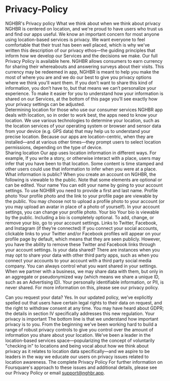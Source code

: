 # Privacy-Policy
NGHBR's Privacy policy
What we think about when we think about privacy
NGHBR is centered on location, and we're proud to have users who trust us and find our apps useful. We know an important concern for most anyone using location-based services is privacy. We want everyone to feel comfortable that their trust has been well placed, which is why we've written this description of our privacy ethos—the guiding principles that inform how we develop our Services and the decisions we make. Our full Privacy Policy is available here.
NGHBR allows consumers to earn currency for sharing their whereabouts and answering surveys about their visits. This currency may be redeemed in app,
NGHBR is meant to help you make the most of where you are and we do our best to give you privacy options where we think you'll want them. If you don’t want to share this kind of information, you don’t have to, but that means we can’t personalize your experience.
To make it easier for you to understand how your information is shared on our Services, at the bottom of this page you’ll see exactly how your privacy settings can be adjusted.  
Determining location for those who use our consumer services
NGHBR app deals with location, so in order to work best, the apps need to know your location. We use various technologies to determine your location, such as the location services of your operating system or browser and sensor data from your device (e.g. GPS data) that may help us to understand your precise location. Because our apps are location-centric, when they are installed—and at various other times—they prompt users to select location permissions, depending on the type of device.     
Sharing location
Our app uses location information in different ways. For example, If you write a story, or otherwise interact with a place, users may infer that you have been to that location. Some content is time stamped and other users could use that information to infer when you were at a place.
What information is public?
When you create an account on NGHBR, the following is viewable to the public. Note that some elements are optional or can be edited.
Your name You can edit your name by going to your account settings. To use NGHBR you need to provide a first and last name.
Profile photo Your profile photo and the link to your profile page are viewable by the public. You may choose not to upload a profile photo to your account (or you may upload an avatar in place of a photo of yourself). In your account settings, you can change your profile photo.
Your bio Your bio is viewable by the public. Including a bio is completely optional.  To add, change, or remove your bio, go to your account settings.
Links to Twitter, Facebook, and Instagram (if they’re connected) If you connect your social accounts, clickable links to your Twitter and/or Facebook profiles will appear on your profile page by default, which means that they are seen publicly.  However, you have the ability to remove these Twitter and Facebook links through your account settings.
Is your data shared?
There are instances when you may opt to share your data with other third party apps, such as when you connect your accounts to your account with a third party social media company. You can always control what you want shared in your settings. When we partner with a business, we may share data with them, but only in an aggregate or pseudonymized way (which means we share a unique  ID, such as an Advertising ID). Your personally identifiable information, or PII, is never shared. For more information on this, please see our privacy policy. 
 
Can you request your data?
Yes. In our updated policy, we’ve explicitly spelled out that users have certain legal rights to their data on request, and the right to withdraw consent at any time. You may have heard about GDPR; the details in section IV specifically addresses this new regulation.
Your privacy is important
The bottom line is that we understand how important privacy is to you. From the beginning we've been working hard to build a range of robust privacy controls to give you control over the amount of information you share about your location. We've been a leader in the location-based services space—popularizing the concept of voluntarily "checking in" to locations and being vocal about how we think about privacy as it relates to location data specifically—and we aspire to be leaders in the way we educate our users on privacy issues related to location awareness.
The complete Privacy Policy
For further information on Foursquare's approach to these issues and additional details, please see our Privacy Policy or email support@nghbr.app.


